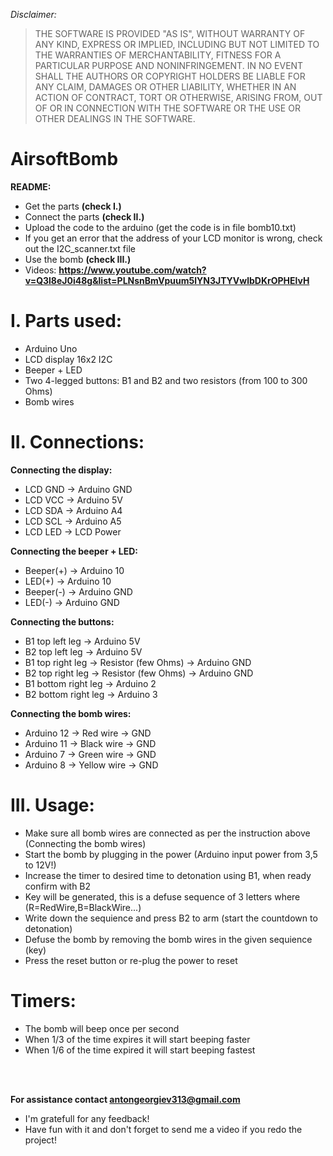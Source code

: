 <p><em>Disclaimer:</em></p>
<blockquote>
<p>THE SOFTWARE IS PROVIDED "AS IS", WITHOUT WARRANTY OF ANY KIND, EXPRESS OR
IMPLIED, INCLUDING BUT NOT LIMITED TO THE WARRANTIES OF MERCHANTABILITY, FITNESS
FOR A PARTICULAR PURPOSE AND NONINFRINGEMENT. IN NO EVENT SHALL THE AUTHORS OR
COPYRIGHT HOLDERS BE LIABLE FOR ANY CLAIM, DAMAGES OR OTHER LIABILITY, WHETHER
IN AN ACTION OF CONTRACT, TORT OR OTHERWISE, ARISING FROM, OUT OF OR IN
CONNECTION WITH THE SOFTWARE OR THE USE OR OTHER DEALINGS IN THE SOFTWARE.</p>
</blockquote>


# AirsoftBomb


<b>README:</b>
- Get the parts <b>(check I.)</b>
- Connect the parts <b>(check II.)</b>
- Upload the code to the arduino (get the code is in file bomb10.txt)
- If you get an error that the address of your LCD monitor is wrong, check out the I2C_scanner.txt file
- Use the bomb <b>(check III.)</b>
- Videos: <b>https://www.youtube.com/watch?v=Q3l8eJ0i48g&list=PLNsnBmVpuum5lYN3JTYVwlbDKrOPHElvH</b>



# I. Parts used:
- Arduino Uno
- LCD display 16x2 I2C
- Beeper + LED
- Two 4-legged buttons: B1 and B2 and two resistors (from 100 to 300 Ohms)
- Bomb wires



# II. Connections:

<b>Connecting the display:</b>
- LCD GND -> Arduino GND
- LCD VCC -> Arduino 5V
- LCD SDA -> Arduino A4
- LCD SCL -> Arduino A5
- LCD LED -> LCD Power

<b>Connecting the beeper + LED:</b>
- Beeper(+) -> Arduino 10
- LED(+) -> Arduino 10
- Beeper(-) -> Arduino GND
- LED(-) -> Arduino GND

<b>Connecting the buttons:</b>
- B1 top left leg -> Arduino 5V
- B2 top left leg -> Arduino 5V
- B1 top right leg -> Resistor (few Ohms) -> Arduino GND
- B2 top right leg -> Resistor (few Ohms) -> Arduino GND
- B1 bottom right leg -> Arduino 2
- B2 bottom right leg -> Arduino 3

<b>Connecting the bomb wires:</b>
- Arduino 12 -> Red wire -> GND
- Arduino 11 -> Black wire -> GND
- Arduino 7  -> Green wire -> GND
- Arduino 8  -> Yellow wire -> GND




# III. Usage:
- Make sure all bomb wires are connected as per the instruction above (Connecting the bomb wires)
- Start the bomb by plugging in the power (Arduino input power from 3,5 to 12V!)
- Increase the timer to desired time to detonation using B1, when ready confirm with B2
- Key will be generated, this is a defuse sequence of 3 letters where (R=RedWire,B=BlackWire...)
- Write down the sequience and press B2 to arm (start the countdown to detonation)
- Defuse the bomb by removing the bomb wires in the given sequience (key)
- Press the reset button or re-plug the power to reset



# Timers:
- The bomb will beep once per second
- When 1/3 of the time expires it will start beeping faster
- When 1/6 of the time expired it will start beeping fastest
<br>
<br>

<b>For assistance contact antongeorgiev313@gmail.com</b>
- I'm gratefull for any feedback!
- Have fun with it and don't forget to send me a video if you redo the project!
